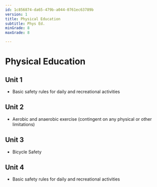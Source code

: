 ```yaml
---
id: 1c856874-da65-479b-a044-0761ec63789b
version: 1
title: Physical Education
subtitle: Phys Ed.
minGrade: 8
maxGrade: 8

---
```

# Physical Education


## Unit 1
* Basic safety rules for daily and recreational activities

## Unit 2
* Aerobic and anaerobic exercise (contingent on any physical or other limitations)

## Unit 3
* Bicycle Safety

## Unit 4
* Basic safety rules for daily and recreational activities
